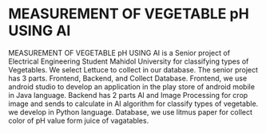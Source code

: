 # MEASUREMENT OF VEGETABLE pH USING AI 
MEASUREMENT OF VEGETABLE pH USING AI is a Senior project of Electrical Engineering Student Mahidol University for classifying types of Vegetables. We select Lettuce to collect in our database. The senior project has 3 parts. Frontend, Backend, and Collect Database. Frontend, we use android studio to develop an application in the play store of android mobile in Java language. Backend has 2 parts AI and Image Processing for crop image and sends to calculate in AI algorithm for classify types of vegetable. we develop in Python language. Database, we use litmus paper for collect color of pH value form juice of vagatables.
